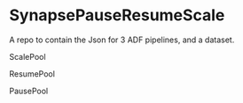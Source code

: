 # SynapsePauseResumeScale
A repo to contain the Json for 3 ADF pipelines, and a dataset. 

ScalePool 

ResumePool 

PausePool
